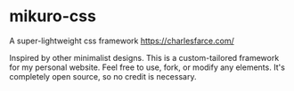 # mikuro-css
A super-lightweight css framework 
https://charlesfarce.com/

Inspired by other minimalist designs. This is a custom-tailored framework for my personal website. 
Feel free to use, fork, or modify any elements.
It's completely open source, so no credit is necessary.
